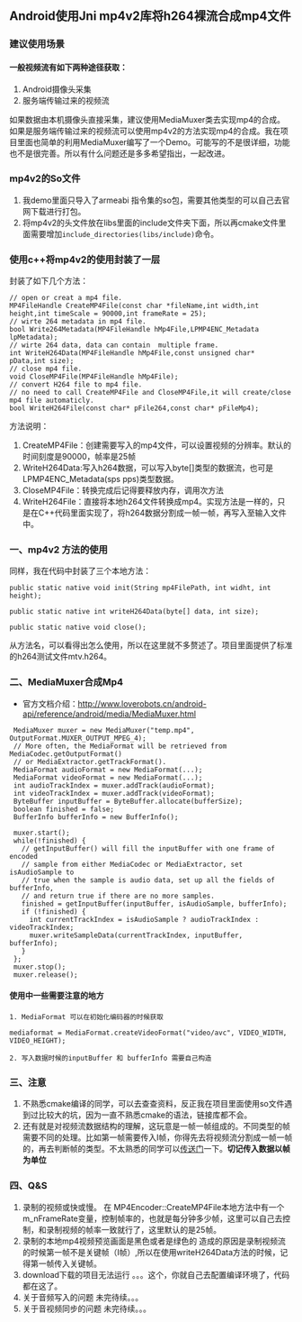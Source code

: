 ## Android使用Jni mp4v2库将h264裸流合成mp4文件

### 建议使用场景
#### 一般视频流有如下两种途径获取：
1. Android摄像头采集
2. 服务端传输过来的视频流

如果数据由本机摄像头直接采集，建议使用MediaMuxer类去实现mp4的合成。如果是服务端传输过来的视频流可以使用mp4v2的方法实现mp4的合成。我在项目里面也简单的利用MediaMuxer编写了一个Demo。可能写的不是很详细，功能也不是很完善。所以有什么问题还是多多希望指出，一起改进。

### mp4v2的So文件
1. 我demo里面只导入了armeabi 指令集的so包，需要其他类型的可以自己去官网下载进行打包。
2. 将mp4v2的头文件放在libs里面的include文件夹下面，所以再cmake文件里面需要增加`include_directories(libs/include)`命令。
### 使用c++将mp4v2的使用封装了一层
封装了如下几个方法：

	// open or creat a mp4 file.
	MP4FileHandle CreateMP4File(const char *fileName,int width,int height,int timeScale = 90000,int frameRate = 25);
	// wirte 264 metadata in mp4 file.
	bool Write264Metadata(MP4FileHandle hMp4File,LPMP4ENC_Metadata lpMetadata);
	// wirte 264 data, data can contain  multiple frame.
	int WriteH264Data(MP4FileHandle hMp4File,const unsigned char* pData,int size);
	// close mp4 file.
	void CloseMP4File(MP4FileHandle hMp4File);
	// convert H264 file to mp4 file.
	// no need to call CreateMP4File and CloseMP4File,it will create/close mp4 file automaticly.
	bool WriteH264File(const char* pFile264,const char* pFileMp4);

方法说明：

1. CreateMP4File：创建需要写入的mp4文件，可以设置视频的分辨率。默认的时间刻度是90000，帧率是25帧
2. WriteH264Data:写入h264数据，可以写入byte[]类型的数据流，也可是LPMP4ENC_Metadata(sps pps)类型数据。
3. CloseMP4File：转换完成后记得要释放内存，调用次方法
4. WriteH264File：直接将本地h264文件转换成mp4。实现方法是一样的，只是在C++代码里面实现了，将h264数据分割成一帧一帧，再写入至输入文件中。

### 一、mp4v2 方法的使用
同样，我在代码中封装了三个本地方法：

	public static native void init(String mp4FilePath, int widht, int height);

    public static native int writeH264Data(byte[] data, int size);

    public static native void close();
从方法名，可以看得出怎么使用，所以在这里就不多赘述了。项目里面提供了标准的h264测试文件mtv.h264。

### 二、MediaMuxer合成Mp4
- 官方文档介绍：http://www.loverobots.cn/android-api/reference/android/media/MediaMuxer.html
```
 MediaMuxer muxer = new MediaMuxer("temp.mp4", OutputFormat.MUXER_OUTPUT_MPEG_4);
 // More often, the MediaFormat will be retrieved from MediaCodec.getOutputFormat()
 // or MediaExtractor.getTrackFormat().
 MediaFormat audioFormat = new MediaFormat(...);
 MediaFormat videoFormat = new MediaFormat(...);
 int audioTrackIndex = muxer.addTrack(audioFormat);
 int videoTrackIndex = muxer.addTrack(videoFormat);
 ByteBuffer inputBuffer = ByteBuffer.allocate(bufferSize);
 boolean finished = false;
 BufferInfo bufferInfo = new BufferInfo();

 muxer.start();
 while(!finished) {
   // getInputBuffer() will fill the inputBuffer with one frame of encoded
   // sample from either MediaCodec or MediaExtractor, set isAudioSample to
   // true when the sample is audio data, set up all the fields of bufferInfo,
   // and return true if there are no more samples.
   finished = getInputBuffer(inputBuffer, isAudioSample, bufferInfo);
   if (!finished) {
     int currentTrackIndex = isAudioSample ? audioTrackIndex : videoTrackIndex;
     muxer.writeSampleData(currentTrackIndex, inputBuffer, bufferInfo);
   }
 };
 muxer.stop();
 muxer.release();
```
#### 使用中一些需要注意的地方

	1. MediaFormat 可以在初始化编码器的时候获取
```
mediaformat = MediaFormat.createVideoFormat("video/avc", VIDEO_WIDTH, VIDEO_HEIGHT);
```
	2. 写入数据时候的inputBuffer 和 bufferInfo 需要自己构造

### 三、注意
1. 不熟悉cmake编译的同学，可以去查查资料，反正我在项目里面使用so文件遇到过比较大的坑，因为一直不熟悉cmake的语法，链接库都不会。
2. 还有就是对视频流数据结构的理解，这玩意是一帧一帧组成的。不同类型的帧需要不同的处理。比如第一帧需要传入I帧，你得先去将视频流分割成一帧一帧的，再去判断帧的类型。不太熟悉的同学可以[传送门](http://blog.csdn.net/dittychen/article/details/55509718)一下。**切记传入数据以帧为单位**


### 四、Q&S
1. 录制的视频或快或慢。
在 MP4Encoder::CreateMP4File本地方法中有一个m_nFrameRate变量，控制帧率的，也就是每分钟多少帧，这里可以自己去控制，和录制视频的帧率一致就行了，这里默认的是25帧。
2. 录制的本地mp4视频预览画面是黑色或者是绿色的
造成的原因是录制视频流的时候第一帧不是关键帧（I帧）,所以在使用writeH264Data方法的时候，记得第一帧传入关键帧。
3. download下载的项目无法运行
。。。这个，你就自己去配置编译环境了，代码都在这了。
4. 关于音频写入的问题
未完待续。。。
5. 关于音视频同步的问题
未完待续。。。